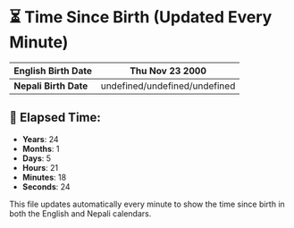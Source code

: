# ⏳ Time Since Birth (Updated Every Minute)

| **English Birth Date** | Thu Nov 23 2000 |
|------------------------|-------------------------------------|
| **Nepali Birth Date**  | undefined/undefined/undefined                  |

## 📅 Elapsed Time:

- **Years**: 24
- **Months**: 1
- **Days**: 5
- **Hours**: 21
- **Minutes**: 18
- **Seconds**: 24

This file updates automatically every minute to show the time since birth in both the English and Nepali calendars.